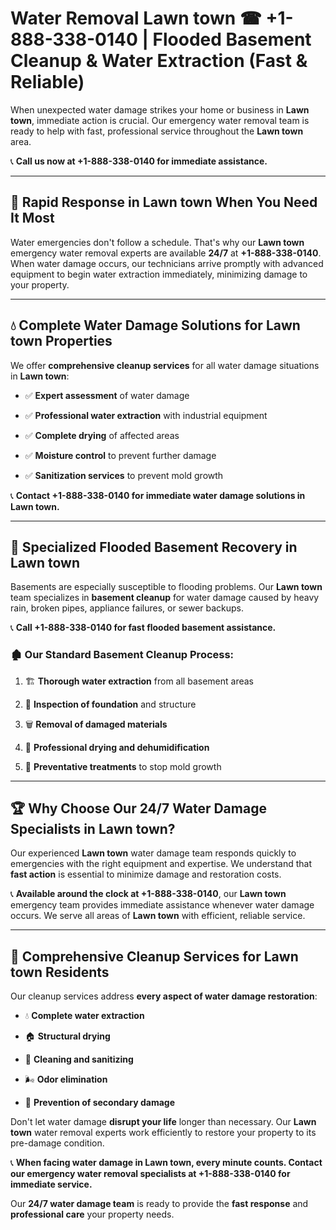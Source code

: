 # Water Removal Lawn town ☎ +1-888-338-0140 | Flooded Basement Cleanup & Water Extraction (Fast & Reliable)

When unexpected water damage strikes your home or business in **Lawn town**, immediate action is crucial. Our emergency water removal team is ready to help with fast, professional service throughout the **Lawn town** area. 

📞 **Call us now at +1-888-338-0140 for immediate assistance.**
---
## 🚀 Rapid Response in Lawn town When You Need It Most
Water emergencies don't follow a schedule. That's why our **Lawn town** emergency water removal experts are available **24/7** at **+1-888-338-0140**. When water damage occurs, our technicians arrive promptly with advanced equipment to begin water extraction immediately, minimizing damage to your property.
---
## 💧 Complete Water Damage Solutions for Lawn town Properties
We offer **comprehensive cleanup services** for all water damage situations in **Lawn town**:
- ✅ **Expert assessment** of water damage  
- ✅ **Professional water extraction** with industrial equipment  
- ✅ **Complete drying** of affected areas  
- ✅ **Moisture control** to prevent further damage  
- ✅ **Sanitization services** to prevent mold growth  
📞 **Contact +1-888-338-0140 for immediate water damage solutions in Lawn town.**
---
## 🌊 Specialized Flooded Basement Recovery in Lawn town
Basements are especially susceptible to flooding problems. Our **Lawn town** team specializes in **basement cleanup** for water damage caused by heavy rain, broken pipes, appliance failures, or sewer backups. 
📞 **Call +1-888-338-0140 for fast flooded basement assistance.**
### 🏚️ Our Standard Basement Cleanup Process:
1. 🏗️ **Thorough water extraction** from all basement areas  
2. 🔎 **Inspection of foundation** and structure  
3. 🗑️ **Removal of damaged materials**  
4. 💨 **Professional drying and dehumidification**  
5. 🚫 **Preventative treatments** to stop mold growth  
---
## 🏆 Why Choose Our 24/7 Water Damage Specialists in Lawn town?
Our experienced **Lawn town** water damage team responds quickly to emergencies with the right equipment and expertise. We understand that **fast action** is essential to minimize damage and restoration costs.
📞 **Available around the clock at +1-888-338-0140**, our **Lawn town** emergency team provides immediate assistance whenever water damage occurs. We serve all areas of **Lawn town** with efficient, reliable service.
---
## 🧹 Comprehensive Cleanup Services for Lawn town Residents
Our cleanup services address **every aspect of water damage restoration**:
- 💧 **Complete water extraction**  
- 🏠 **Structural drying**  
- 🧼 **Cleaning and sanitizing**  
- 🌬️ **Odor elimination**  
- 🚫 **Prevention of secondary damage**  
Don't let water damage **disrupt your life** longer than necessary. Our **Lawn town** water removal experts work efficiently to restore your property to its pre-damage condition.
📞 **When facing water damage in Lawn town, every minute counts. Contact our emergency water removal specialists at +1-888-338-0140 for immediate service.**
Our **24/7 water damage team** is ready to provide the **fast response** and **professional care** your property needs.
